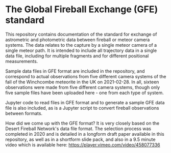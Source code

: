 # The Global Fireball Exchange (GFE) standard

This repository contains documentation of the standard for exchange of astrometric and photometric data between fireball or meteor camera systems.  The data relates to the capture by a single meteor camera of a single meteor path.  It is intended to include all trajectory data in a single data file, including for multiple fragments and for different positional measurements. 

Sample data files in GFE format are included in the repository, and correspond to actual observations from five different camera systems of the fall of the Winchcombe meteorite in the UK on 2021-02-28.  In all, sixteen observations were made from five different camera systems, though only five sample files have been uploaded here - one from each type of system.

Jupyter code to read files in GFE format and to generate a sample GFE data file is also included, as is a Jupyter script to convert fireball observations between formats.

How did we come up with the GFE format?  It is very closely based on the Desert Fireball Network's data file format.  The selection process was completed in 2020 and is detailed in a longform draft paper available in this repository, as well as in a shortform slide pack, and also in a 9.5 minute video which is available here: https://player.vimeo.com/video/458077336
